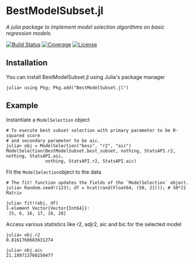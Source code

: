 # BestModelSubset.jl
*A julia package to implement model selection algorithms on basic regression models.*

[![Build Status](https://ci.appveyor.com/api/projects/status/github/waitasecant/BestModelSubset.jl?svg=true)](https://ci.appveyor.com/project/waitasecant/bestmodelsubset-jl)
[![Coverage](https://codecov.io/gh/waitasecant/BestModelSubset.jl/branch/main/graph/badge.svg?token=CWQH7S8IGZ)](https://codecov.io/gh/waitasecant/BestModelSubset.jl)
[![License](https://img.shields.io/github/license/waitasecant/BestModelSubset.jl)](LICENSE)

## Installation

You can install BestModelSubset.jl using Julia's package manager
```julia-repl
julia> using Pkg; Pkg.add("BestModelSubset.jl")
```
## Example

Instantiate a `ModelSelection` object
```julia-repl
# To execute best subset selection with primary parameter to be R-squared score  
# and secondary parameter to be aic.
julia> obj = ModelSelection("bess", "r2", "aic")
ModelSelection(BestModelSubset.best_subset, nothing, StatsAPI.r2, nothing, StatsAPI.aic,
               nothing, StatsAPI.r2, StatsAPI.aic)
```
Fit the `ModelSelection`object to the data
```julia-repl
# The fit! function updates the fields of the `ModelSelection` object.
julia> Random.seed!(123); df = hcat(rand(Float64, (50, 21))); # 50*21 Matrix

julia> fit!(obj, df)
1-element Vector{Vector{Int64}}:
 [5, 6, 16, 17, 18, 20]
```
Access various statistics like r2, adjr2, aic and bic for the selected model
```julia-repl
julia> obj.r2
0.8161760683631274

julia> obj.aic
21.189713760250477
```
